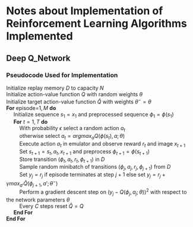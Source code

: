 # Notes about Implementation of Reinforcement Learning Algorithms Implemented

## Deep Q_Network

### Pseudocode Used for Implementation <br>

Initialize replay memory $D$ to capacity $N$ <br>
Initialize action-value function $Q$ with random weights $\theta$ <br>
Initialize target action-value function $\hat{Q}$ with weights $\theta^{-}=\theta$ <br>
**For** episode=$1, M$ **do** <br>
&nbsp;&nbsp;&nbsp;&nbsp; Initialize sequence $s_1={x_1}$ and preprocessed sequence $\phi_1=\phi(s_1)$<br>
&nbsp;&nbsp;&nbsp;&nbsp; **For** $t=1, T$ **do** <br>
&nbsp;&nbsp;&nbsp;&nbsp;&nbsp;&nbsp;&nbsp;&nbsp; With probability $\epsilon$ select a random action $a_t$ <br>
&nbsp;&nbsp;&nbsp;&nbsp;&nbsp;&nbsp;&nbsp;&nbsp; otherwise select $a_t=argmax_a Q(\phi(s_t), a; \theta)$ <br>
&nbsp;&nbsp;&nbsp;&nbsp;&nbsp;&nbsp;&nbsp;&nbsp; Execute action $a_t$ in emulator and observe reward $r_t$ and image $x_{t+1}$ <br>
&nbsp;&nbsp;&nbsp;&nbsp;&nbsp;&nbsp;&nbsp;&nbsp; Set $s_{t+1}=s_t, a_t, x_{t+1}$ and preprocess $\phi_{t+1}=\phi (s_{t+1})$ <br>
&nbsp;&nbsp;&nbsp;&nbsp;&nbsp;&nbsp;&nbsp;&nbsp; Store transition $(\phi_t, a_t, r_t, \phi_{t+1})$ in $D$ <br>
&nbsp;&nbsp;&nbsp;&nbsp;&nbsp;&nbsp;&nbsp;&nbsp; Sample random minibatch of transitions $(\phi_j, a_j, r_j, \phi_{j+1})$ from $D$ <br>
&nbsp;&nbsp;&nbsp;&nbsp;&nbsp;&nbsp;&nbsp;&nbsp; Set $y_j=r_j$ if episode terminates at step $j+1$ else set $y_j=r_j+\gamma max_{a'} \hat{Q}(\phi_{j+1}, a'; \theta^-)$ <br>
&nbsp;&nbsp;&nbsp;&nbsp;&nbsp;&nbsp;&nbsp;&nbsp; Perform a gradient descent step on $(y_j-Q(\phi_j, a_j; \theta))^2$ with respect to the network parameters $\theta$ <br>
&nbsp;&nbsp;&nbsp;&nbsp;&nbsp;&nbsp;&nbsp;&nbsp; Every $C$ steps reset $\hat{Q}=Q$ <br>
&nbsp;&nbsp;&nbsp;&nbsp; **End For** <br>
**End For** <br>


